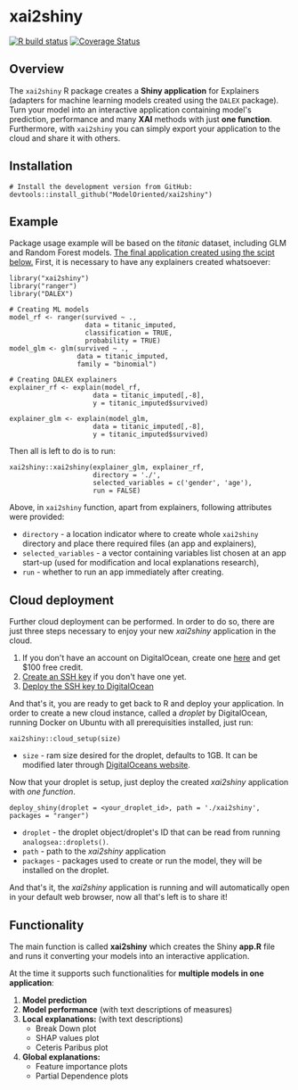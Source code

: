 # xai2shiny

<!-- badges: start -->
  [![R build status](https://github.com/ModelOriented/xai2shiny/workflows/R-CMD-check/badge.svg)](https://github.com/ModelOriented/xai2shiny/actions)
  [![Coverage Status](https://codecov.io/gh/ModelOriented/xai2shiny/branch/master/graph/badge.svg)](https://codecov.io/github/ModelOriented/xai2shiny?branch=master)
  <!-- badges: end -->

## Overview

The `xai2shiny` R package creates a **Shiny application** for Explainers (adapters for machine learning models created using the `DALEX` package). Turn your model into an interactive application containing model's prediction, performance and many **XAI** methods with just **one function**. Furthermore, with `xai2shiny` you can simply export your application to the cloud and share it with others.

## Installation

```
# Install the development version from GitHub:
devtools::install_github("ModelOriented/xai2shiny")
```

## Example

Package usage example will be based on the *titanic* dataset, including GLM and Random Forest models.
[The final application created using the scipt below.](http://138.68.225.150:2211/xai2shiny/)
First, it is necessary to have any explainers created whatsoever:

```
library("xai2shiny")
library("ranger")
library("DALEX")

# Creating ML models
model_rf <- ranger(survived ~ .,
                   data = titanic_imputed,
                   classification = TRUE, 
                   probability = TRUE)
model_glm <- glm(survived ~ .,
                 data = titanic_imputed,
                 family = "binomial")

# Creating DALEX explainers
explainer_rf <- explain(model_rf,
                     data = titanic_imputed[,-8],
                     y = titanic_imputed$survived)

explainer_glm <- explain(model_glm,
                     data = titanic_imputed[,-8],
                     y = titanic_imputed$survived)
```

Then all is left to do is to run:

```
xai2shiny::xai2shiny(explainer_glm, explainer_rf, 
                     directory = './',
                     selected_variables = c('gender', 'age'),
                     run = FALSE)
```

Above, in `xai2shiny` function, apart from explainers, following attributes were provided:

* `directory` - a location indicator where to create whole `xai2shiny` directory and place there required files (an app and explainers),
* `selected_variables` - a vector containing variables list chosen at an app start-up (used for modification and local explanations research),
* `run` - whether to run an app immediately after creating.

## Cloud deployment

Further cloud deployment can be performed. In order to do so, there are just three steps necessary to enjoy your new *xai2shiny* application in the cloud.

1. If you don't have an account on DigitalOcean, create one [here](https://m.do.co/c/c07558eaca11) and get $100 free credit.
2. [Create an SSH key](https://docs.github.com/en/enterprise/2.17/user/github/authenticating-to-github/generating-a-new-ssh-key-and-adding-it-to-the-ssh-agent?fbclid=IwAR3E66nCkq5cS6BSSHvgv-tzFa9MjWL37bUgRz3DKwglTO8Zn_t6tmKwvRo) if you don't have one yet.
3. [Deploy the SSH key to DigitalOcean](https://www.digitalocean.com/docs/droplets/how-to/add-ssh-keys/to-account/)

And that's it, you are ready to get back to R and deploy your application. In order to create a new cloud instance, called a *droplet* by DigitalOcean, running Docker on Ubuntu with all prerequisities installed, just run:

```
xai2shiny::cloud_setup(size)
```

* `size` - ram size desired for the droplet, defaults to 1GB. It can be modified later through [DigitalOceans website](https://www.digitalocean.com/).

Now that your droplet is setup, just deploy the created *xai2shiny* application with *one function*.

```
deploy_shiny(droplet = <your_droplet_id>, path = './xai2shiny', packages = "ranger")
```


* `droplet` - the droplet object/droplet's ID that can be read from running `analogsea::droplets()`.
* `path` - path to the *xai2shiny* application
* `packages` - packages used to create or run the model, they will be installed on the droplet.

And that's it, the *xai2shiny* application is running and will automatically open in your default web browser, now all that's left is to share it!

## Functionality

The main function is called **xai2shiny** which creates the Shiny **app.R** file and runs it converting your models into an interactive application. 

At the time it supports such functionalities for **multiple models in one application**:

1. **Model prediction**
2. **Model performance** (with text descriptions of measures)
3. **Local explanations:** (with text descriptions)
   * Break Down plot
   * SHAP values plot
   * Ceteris Paribus plot
4. **Global explanations:**
   * Feature importance plots
   * Partial Dependence plots
